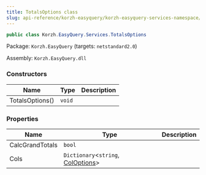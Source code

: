 ```yaml
---
title: TotalsOptions class
slug: api-reference/korzh-easyquery/korzh-easyquery-services-namespace/totalsoptions-class
---
```


```csharp
public class Korzh.EasyQuery.Services.TotalsOptions

```
Package: `Korzh.EasyQuery` (targets: `netstandard2.0`)

Assembly: `Korzh.EasyQuery.dll`

### Constructors

| Name | Type | Description | 
| --- | --- | --- | 
| TotalsOptions() | `void` |  | 


### Properties

| Name | Type | Description | 
| --- | --- | --- | 
| CalcGrandTotals | `bool` |  | 
| Cols | `Dictionary`&lt;`string`, [ColOptions](//easyquery/docs/api-reference/korzh-easyquery/korzh-easyquery-services-namespace/totalsoptions-coloptions-class)&gt; |  |